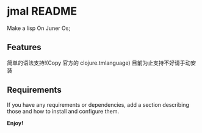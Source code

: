 # jmal README

Make a lisp On Juner Os;

## Features

简单的语法支持!(Copy 官方的 clojure.tmlanguage) 目前为止支持不好请手动安装

## Requirements

If you have any requirements or dependencies, add a section describing those and how to install and configure them.

**Enjoy!**
